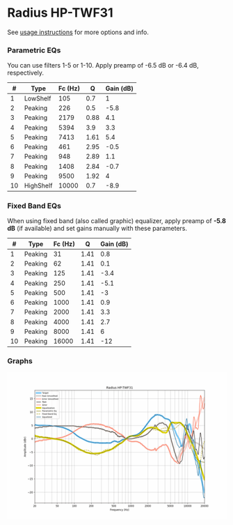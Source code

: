 # Radius HP-TWF31
See [usage instructions](https://github.com/jaakkopasanen/AutoEq#usage) for more options and info.

### Parametric EQs
You can use filters 1-5 or 1-10. Apply preamp of -6.5 dB or -6.4 dB, respectively.

|   # | Type      |   Fc (Hz) |    Q |   Gain (dB) |
|-----|-----------|-----------|------|-------------|
|   1 | LowShelf  |       105 | 0.7  |         1   |
|   2 | Peaking   |       226 | 0.5  |        -5.8 |
|   3 | Peaking   |      2179 | 0.88 |         4.1 |
|   4 | Peaking   |      5394 | 3.9  |         3.3 |
|   5 | Peaking   |      7413 | 1.61 |         5.4 |
|   6 | Peaking   |       461 | 2.95 |        -0.5 |
|   7 | Peaking   |       948 | 2.89 |         1.1 |
|   8 | Peaking   |      1408 | 2.84 |        -0.7 |
|   9 | Peaking   |      9500 | 1.92 |         4   |
|  10 | HighShelf |     10000 | 0.7  |        -8.9 |

### Fixed Band EQs
When using fixed band (also called graphic) equalizer, apply preamp of **-5.8 dB** (if available) and set gains manually with these parameters.

|   # | Type    |   Fc (Hz) |    Q |   Gain (dB) |
|-----|---------|-----------|------|-------------|
|   1 | Peaking |        31 | 1.41 |         0.8 |
|   2 | Peaking |        62 | 1.41 |         0.1 |
|   3 | Peaking |       125 | 1.41 |        -3.4 |
|   4 | Peaking |       250 | 1.41 |        -5.1 |
|   5 | Peaking |       500 | 1.41 |        -3   |
|   6 | Peaking |      1000 | 1.41 |         0.9 |
|   7 | Peaking |      2000 | 1.41 |         3.3 |
|   8 | Peaking |      4000 | 1.41 |         2.7 |
|   9 | Peaking |      8000 | 1.41 |         6   |
|  10 | Peaking |     16000 | 1.41 |       -12   |

### Graphs
![](./Radius%20HP-TWF31.png)
